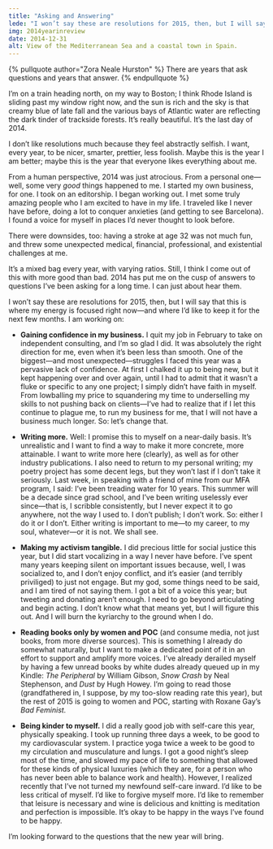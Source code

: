 ```yaml
---
title: "Asking and Answering"
lede: "I won’t say these are resolutions for 2015, then, but I will say that this is where my energy is focused right now—and where I’d like to keep it for the next few months."
img: 2014yearinreview
date: 2014-12-31
alt: View of the Mediterranean Sea and a coastal town in Spain.
---
```


{% pullquote author="Zora Neale Hurston" %}
There are years that ask questions and years that answer.
{% endpullquote %} 

I’m on a train heading north, on my way to Boston; I think Rhode Island is sliding past my window right now, and the sun is rich and the sky is that creamy blue of late fall and the various bays of Atlantic water are reflecting the dark tinder of trackside forests. It’s really beautiful. It’s the last day of 2014.

I don’t like resolutions much because they feel abstractly selfish. I want, every year, to be nicer, smarter, prettier, less foolish. Maybe this is the year I am better; maybe this is the year that everyone likes everything about me.

From a human perspective, 2014 was just atrocious. From a personal one—well, some very *good* things happened to me. I started my own business, for one. I took on an editorship. I began working out. I met some truly amazing people who I am excited to have in my life. I traveled like I never have before, doing a lot to conquer anxieties (and getting to see Barcelona). I found a voice for myself in places I’d never thought to look before.

There were downsides, too: having a stroke at age 32 was not much fun, and threw some unexpected medical, financial, professional, and existential challenges at me.

It’s a mixed bag every year, with varying ratios. Still, I think I come out of this with more good than bad. 2014 has put me on the cusp of answers to questions I’ve been asking for a long time. I can just about hear them.

I won’t say these are resolutions for 2015, then, but I will say that this is where my energy is focused right now—and where I’d like to keep it for the next few months. I am working on:

* **Gaining confidence in my business.** I quit my job in February to take on independent consulting, and I’m so glad I did. It was absolutely the right direction for me, even when it’s been less than smooth. One of the biggest—and most unexpected—struggles I faced this year was a pervasive lack of confidence. At first I chalked it up to being new, but it kept happening over and over again, until I had to admit that it wasn’t a fluke or specific to any one project; I simply didn’t have faith in myself. From lowballing my price to squandering my time to underselling my skills to not pushing back on clients—I’ve had to realize that if I let this continue to plague me, to run my business for me, that I will not have a business much longer. So: let’s change that.

* **Writing more.** Well: I promise this to myself on a near-daily basis. It’s unrealistic and I want to find a way to make it more concrete, more attainable. I want to write more here (clearly), as well as for other industry publications. I also need to return to my personal writing; my poetry project has some decent legs, but they won’t last if I don’t take it seriously. Last week, in speaking with a friend of mine from our MFA program, I said: I’ve been treading water for 10 years. This summer will be a decade since grad school, and I’ve been writing uselessly ever since—that is, I scribble consistently, but I never expect it to go anywhere, not the way I used to. I don’t publish; I don’t work. So: either I do it or I don’t. Either writing is important to me—to my career, to my soul, whatever—or it is not. We shall see.

* **Making my activism tangible.** I did precious little for social justice this year, but I did start vocalizing in a way I never have before. I’ve spent many years keeping silent on important issues because, well, I was socialized to, and I don’t enjoy conflict, and it’s easier (and terribly priviliged) to just not engage. But my god, some things need to be said, and I am tired of not saying them. I got a bit of a voice this year; but tweeting and donating aren’t enough. I need to go beyond articulating and begin acting. I don’t know what that means yet, but I will figure this out. And I will burn the kyriarchy to the ground when I do.

* **Reading books only by women and POC** (and consume media, not just books, from more diverse sources). This is something I already do somewhat naturally, but I want to make a dedicated point of it in an effort to support and amplify more voices. I’ve already derailed myself by having a few unread books by white dudes already queued up in my Kindle: *The Peripheral* by William Gibson, *Snow Crash* by Neal Stephenson, and *Dust* by Hugh Howey. I’m going to read those (grandfathered in, I suppose, by my too-slow reading rate this year), but the rest of 2015 is going to women and POC, starting with Roxane Gay’s *Bad Feminist.*

* **Being kinder to myself.** I did a really good job with self-care this year, physically speaking. I took up running three days a week, to be good to my cardiovascular system. I practice yoga twice a week to be good to my circulation and musculature and lungs. I got a good night’s sleep most of the time, and slowed my pace of life to something that allowed for these kinds of physical luxuries (which they are, for a person who has never been able to balance work and health). However, I realized recently that I’ve not turned my newfound self-care inward. I’d like to be less critical of myself. I’d like to forgive myself more. I’d like to remember that leisure is necessary and wine is delicious and knitting is meditation and perfection is impossible. It’s okay to be happy in the ways I’ve found to be happy.

I’m looking forward to the questions that the new year will bring.